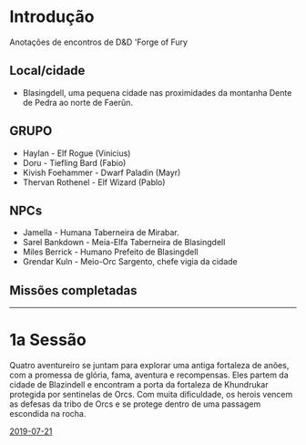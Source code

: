 
# Introdução

Anotações de encontros de D&D 'Forge of Fury

## Local/cidade

* Blasingdell, uma pequena cidade nas proximidades da montanha Dente de Pedra ao norte de Faerûn.

## GRUPO
* Haylan			- Elf Rogue		(Vinicius)
* Doru				- Tiefling Bard	(Fabio)
* Kivish Foehammer	- Dwarf Paladin	(Mayr)
* Thervan Rothenel	- Elf Wizard	(Pablo)

## NPCs

* Jamella			- Humana	Taberneira de Mirabar.
* Sarel Bankdown	- Meia-Elfa Taberneira de Blasingdell
* Miles Berrick		- Humano	Prefeito de Blasingdell
* Grendar Kuln		- Meio-Orc	Sargento, chefe vigia da cidade


## Missões completadas

---
# 1a Sessão

Quatro aventureiro se juntam para explorar uma antiga fortaleza de anões, com a promessa de glória, fama,
aventura e recompensas. Eles partem da cidade de Blazindell e encontram a porta da fortaleza de Khundrukar
protegida por sentinelas de Orcs. Com muita dificuldade, os herois vencem as defesas da tribo de Orcs e se
protege dentro de uma passagem escondida na rocha.

[2019-07-21](1-anotacoes.md)


